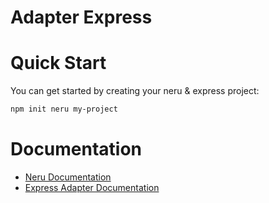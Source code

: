 # Adapter Express

# Quick Start

You can get started by creating your neru & express project:

```bash
npm init neru my-project
```

# Documentation

- [Neru Documentation](https://neru.dev)
- [Express Adapter Documentation](https://www.neru.dev/adapters/express.html)